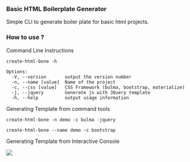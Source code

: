 ### Basic HTML Boilerplate Generator

Simple CLI to generate boiler plate for basic html projects.

### How to use ?

Command Line Instructions
```shell
create-html-bone -h

Options:
  -V, --version       output the version number
  -n, --name [value]  Name of the project
  -c, --css [value]   CSS Framework (bulma, bootstrap, materialize)
  -j, --jquery        Generate js with JQuery template
  -h, --help          output usage information
```

Generating Template from command tools

```shell
create-html-bone -n demo -c bulma -jquery

create-html-bone --name demo -c bootstrap
```

Generating Template from Interactive Console

![](https://github.com/naveenvignesh5/create-html-template/blob/master/demo/demo.gif?raw=true)